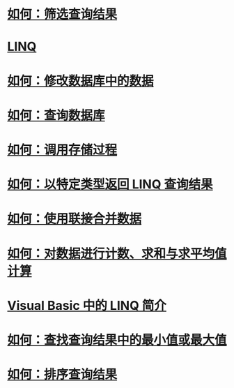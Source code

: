 # [如何：筛选查询结果](how-to-filter-query-results-by-using-linq.md)
# [LINQ](index.md)
# [如何：修改数据库中的数据](how-to-modify-data-in-a-database-by-using-linq.md)
# [如何：查询数据库](how-to-query-a-database-by-using-linq.md)
# [如何：调用存储过程](how-to-call-a-stored-procedure-by-using-linq.md)
# [如何：以特定类型返回 LINQ 查询结果](how-to-return-a-linq-query-result-as-a-specific-type.md)
# [如何：使用联接合并数据](how-to-combine-data-with-linq-by-using-joins.md)
# [如何：对数据进行计数、求和与求平均值计算](how-to-count-sum-or-average-data-by-using-linq.md)
# [Visual Basic 中的 LINQ 简介](introduction-to-linq.md)
# [如何：查找查询结果中的最小值或最大值](how-to-find-the-minimum-or-maximum-value-in-a-query-result.md)
# [如何：排序查询结果](how-to-sort-query-results-by-using-linq.md)
